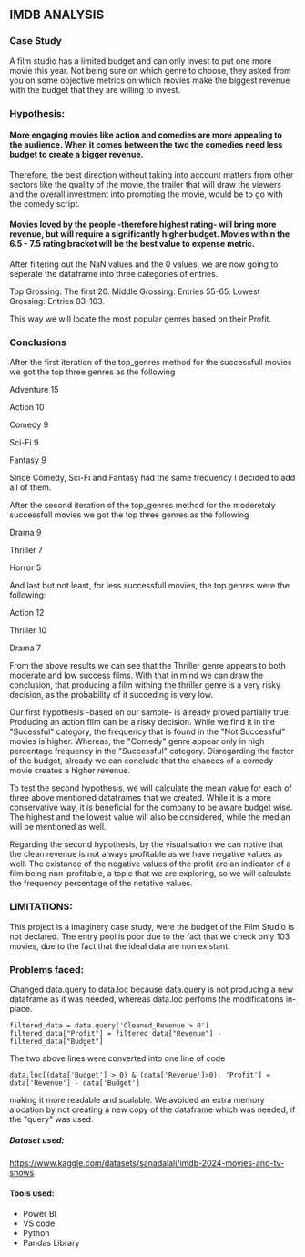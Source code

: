 ## IMDB ANALYSIS

### Case Study

A film studio has a limited budget and can only invest to put one more movie this year. Not being sure on which genre to choose, they asked from you on some objective metrics on which movies make the biggest revenue with the budget that they are willing to invest.

### Hypothesis: 

#### More engaging movies like action and comedies are more appealing to the audience. When it comes between the two the comedies need less budget to create a bigger revenue.

Therefore, the best direction without taking into account matters from other sectors like the quality of the movie, the trailer that will draw the viewers and the overall investment into promoting the movie, would be to go with the comedy script.

#### Movies loved by the people -therefore highest rating- will bring more revenue, but will require a significantly higher budget. Movies within the 6.5 - 7.5 rating bracket will be the best value to expense metric.


After filtering out the NaN values and the 0 values, we are now going to seperate the dataframe into three categories of entries.

Top Grossing: The first 20.
Middle Grossing: Entries 55-65.
Lowest Grossing: Entries 83-103.

This way we will locate the most popular genres based on their Profit.

### Conclusions

After the first iteration of the top_genres method for the successfull movies we got the top three genres as the following

Adventure           15

Action              10

Comedy               9

Sci-Fi               9

Fantasy              9

Since Comedy, Sci-Fi and Fantasy had the same frequency I decided to add all of them.

After the second iteration of the top_genres method for the moderetaly successfull movies we got the top three genres as the following

Drama                9

Thriller             7

Horror               5

And last but not least, for less successfull movies, the top genres were the following: 

Action              12

Thriller            10

Drama                7

From the above results we can see that the Thriller genre appears to both moderate and low success films. With that in mind we can draw the conclusion, that producing a film withing the thriller genre is a very risky decision, as the probability of it succeding is very low.

Our first hypothesis -based on our sample- is already proved partially true. Producing an action film can be a risky decision. While we find it in the "Sucessful" category, the frequency that is found in the "Not Successful" movies is higher. Whereas, the "Comedy" genre appear only in high percentage frequency in the "Successful" category. Disregarding the factor of the budget, already we can conclude that the chances of a comedy movie creates a higher revenue.

To test the second hypothesis, we will calculate the mean value for each of three above mentioned dataframes that we created. While it is a more conservative way, it is beneficial for the company to be aware budget wise. The highest and the lowest value will also be considered, while the median will be mentioned as well.

Regarding the second hypothesis, by the visualisation we can notive that the clean revenue is not always profitable as we have negative values as well. The existance of the negative values of the profit are an indicator of a film being non-profitable, a topic that we are exploring, so we will calculate the frequency percentage of the netative values.

### LIMITATIONS:

This project is a imaginery case study, were the budget of the Film Studio is not declared. The entry pool is poor due to the fact that we check only 103 movies, due to the fact that the ideal data are non existant.

### Problems faced:

Changed data.query to data.loc because data.query is not producing a new dataframe as it was needed, whereas data.loc perfoms the modifications in-place.

    filtered_data = data.query('Cleaned_Revenue > 0')
    filtered_data["Profit"] = filtered_data["Revenue"] - filtered_data["Budget"]

The two above lines were converted into one line of code

    data.loc[(data['Budget'] > 0) & (data['Revenue']>0), 'Profit'] = data['Revenue'] - data['Budget']

making it more readable and scalable. We avoided an extra memory alocation by not creating a new copy of the dataframe which was needed, if the "query" was used.

##### Dataset used:
https://www.kaggle.com/datasets/sanadalali/imdb-2024-movies-and-tv-shows

#### Tools used:
- Power BI
- VS code
- Python
- Pandas Library
